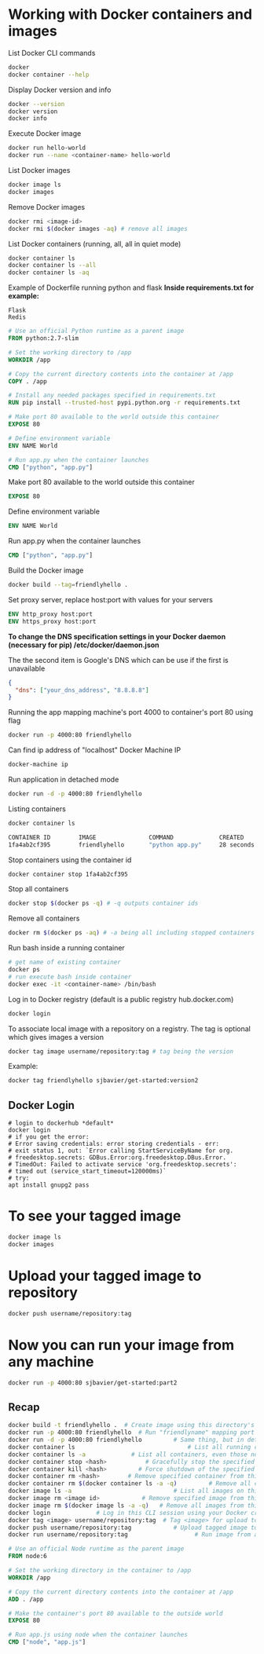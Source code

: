 # Working with Docker containers and images

List Docker CLI commands

```sh
docker
docker container --help
```

Display Docker version and info

```sh
docker --version
docker version
docker info
```

Execute Docker image

```sh
docker run hello-world
docker run --name <container-name> hello-world
```

List Docker images

```sh
docker image ls
docker images
```

Remove Docker images

```sh
docker rmi <image-id>
docker rmi $(docker images -aq) # remove all images
```

List Docker containers (running, all, all in quiet mode)

```sh
docker container ls
docker container ls --all
docker container ls -aq
```

Example of Dockerfile running python and flask
**Inside requirements.txt for example:**

```Txt
Flask
Redis
```

```Dockerfile
# Use an official Python runtime as a parent image
FROM python:2.7-slim

# Set the working directory to /app
WORKDIR /app

# Copy the current directory contents into the container at /app
COPY . /app

# Install any needed packages specified in requirements.txt
RUN pip install --trusted-host pypi.python.org -r requirements.txt

# Make port 80 available to the world outside this container
EXPOSE 80

# Define environment variable
ENV NAME World

# Run app.py when the container launches
CMD ["python", "app.py"]
```

Make port 80 available to the world outside this container

```Dockerfile
EXPOSE 80
```

Define environment variable

```Dockerfile
ENV NAME World
```

Run app.py when the container launches

```Dockerfile
CMD ["python", "app.py"]
```

Build the Docker image

```sh
docker build --tag=friendlyhello .
```

Set proxy server, replace host:port with values for your servers

```Dockerfile
ENV http_proxy host:port
ENV https_proxy host:port
```

**To change the DNS specification settings in your Docker daemon (necessary for pip) /etc/docker/daemon.json**

The the second item is Google's DNS which can be use if the first is unavailable

```json
{
  "dns": ["your_dns_address", "8.8.8.8"]
}
```

Running the app mapping machine's port 4000 to container's port 80 using flag 

```sh
docker run -p 4000:80 friendlyhello
```

Can find ip address of "localhost" Docker Machine IP

```sh
docker-machine ip
```

Run application in detached mode

```sh
docker run -d -p 4000:80 friendlyhello
```

Listing containers

```sh
docker container ls

CONTAINER ID        IMAGE               COMMAND             CREATED
1fa4ab2cf395        friendlyhello       "python app.py"     28 seconds ago
```

Stop containers using the container id

```sh
docker container stop 1fa4ab2cf395
```

Stop all containers

```sh
docker stop $(docker ps -q) # -q outputs container ids
```

Remove all containers

```sh
docker rm $(docker ps -aq) # -a being all including stopped containers
```

Run bash inside a running container

```sh
# get name of existing container
docker ps
# run execute bash inside container
docker exec -it <container-name> /bin/bash
```

Log in to Docker registry (default is a public registry hub.docker.com)

```sh
docker login
```

To associate local image with a repository on a registry.  The tag is optional which gives images a version

```sh
docker tag image username/repository:tag # tag being the version
```

Example:

```sh
docker tag friendlyhello sjbavier/get-started:version2
```

## Docker Login

```
# login to dockerhub *default*
docker login
# if you get the error:
# Error saving credentials: error storing credentials - err: 
# exit status 1, out: `Error calling StartServiceByName for org.
# freedesktop.secrets: GDBus.Error:org.freedesktop.DBus.Error.
# TimedOut: Failed to activate service 'org.freedesktop.secrets': 
# timed out (service_start_timeout=120000ms)`
# try:
apt install gnupg2 pass
```


# To see your tagged image

```sh
docker image ls
docker images
```

# Upload your tagged image to repository

```sh
docker push username/repository:tag
```

# Now you can run your image from any machine

```sh
docker run -p 4000:80 sjbavier/get-started:part2
```

## Recap

```sh
docker build -t friendlyhello .  # Create image using this directory's Dockerfile
docker run -p 4000:80 friendlyhello  # Run "friendlyname" mapping port 4000 to 80
docker run -d -p 4000:80 friendlyhello         # Same thing, but in detached mode
docker container ls                                # List all running containers
docker container ls -a             # List all containers, even those not running
docker container stop <hash>           # Gracefully stop the specified container
docker container kill <hash>         # Force shutdown of the specified container
docker container rm <hash>        # Remove specified container from this machine
docker container rm $(docker container ls -a -q)         # Remove all containers
docker image ls -a                             # List all images on this machine
docker image rm <image id>            # Remove specified image from this machine
docker image rm $(docker image ls -a -q)   # Remove all images from this machine
docker login             # Log in this CLI session using your Docker credentials
docker tag <image> username/repository:tag  # Tag <image> for upload to registry
docker push username/repository:tag            # Upload tagged image to registry
docker run username/repository:tag                   # Run image from a registry
```

```Dockerfile
# Use an official Node runtime as the parent image
FROM node:6

# Set the working directory in the container to /app
WORKDIR /app

# Copy the current directory contents into the container at /app
ADD . /app

# Make the container's port 80 available to the outside world
EXPOSE 80

# Run app.js using node when the container launches
CMD ["node", "app.js"]
```